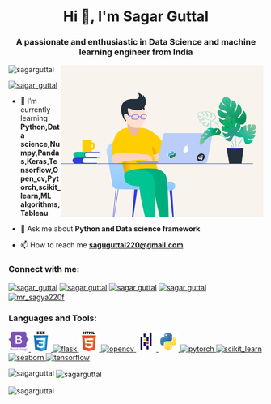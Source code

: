 <h1 align="center">Hi 👋, I'm Sagar Guttal</h1>
<h3 align="center">A passionate and enthusiastic in Data Science and machine learning engineer from India</h3>
<img align="right" alt="Coding" width="400" src="https://github.com/SagarGuttal/SagarGuttal/blob/main/My%20gif.gif">
<p align="left"> <img src="https://komarev.com/ghpvc/?username=sagarguttal&label=Profile%20views&color=0e75b6&style=flat" alt="sagarguttal" /> </p>

<p align="left"> <a href="https://twitter.com/sagar_guttal" target="blank"><img src="https://img.shields.io/twitter/follow/sagar_guttal?logo=twitter&style=for-the-badge" alt="sagar_guttal" /></a> </p>

- 🌱 I’m currently learning **Python,Data science,Numpy,Pandas,Keras,Tensorflow,Open_cv,Pytorch,scikit_learn,ML algorithms,Tableau**

- 💬 Ask me about **Python and Data science framework**

- 📫 How to reach me **saguguttal220@gmail.com**

<h3 align="left">Connect with me:</h3>
<p align="left">
<a href="https://twitter.com/sagar_guttal" target="blank"><img align="center" src="https://raw.githubusercontent.com/rahuldkjain/github-profile-readme-generator/master/src/images/icons/Social/twitter.svg" alt="sagar_guttal" height="30" width="40" /></a>
<a href="https://linkedin.com/in/sagar guttal" target="blank"><img align="center" src="https://raw.githubusercontent.com/rahuldkjain/github-profile-readme-generator/master/src/images/icons/Social/linked-in-alt.svg" alt="sagar guttal" height="30" width="40" /></a>
<a href="https://kaggle.com/sagar guttal" target="blank"><img align="center" src="https://raw.githubusercontent.com/rahuldkjain/github-profile-readme-generator/master/src/images/icons/Social/kaggle.svg" alt="sagar guttal" height="30" width="40" /></a>
<a href="https://fb.com/sagar guttal" target="blank"><img align="center" src="https://raw.githubusercontent.com/rahuldkjain/github-profile-readme-generator/master/src/images/icons/Social/facebook.svg" alt="sagar guttal" height="30" width="40" /></a>
<a href="https://instagram.com/mr_sagya220f" target="blank"><img align="center" src="https://raw.githubusercontent.com/rahuldkjain/github-profile-readme-generator/master/src/images/icons/Social/instagram.svg" alt="mr_sagya220f" height="30" width="40" /></a>
</p>

<h3 align="left">Languages and Tools:</h3>
<p align="left"> <a href="https://getbootstrap.com" target="_blank" rel="noreferrer"> <img src="https://raw.githubusercontent.com/devicons/devicon/master/icons/bootstrap/bootstrap-plain-wordmark.svg" alt="bootstrap" width="40" height="40"/> </a> <a href="https://www.w3schools.com/css/" target="_blank" rel="noreferrer"> <img src="https://raw.githubusercontent.com/devicons/devicon/master/icons/css3/css3-original-wordmark.svg" alt="css3" width="40" height="40"/> </a> <a href="https://flask.palletsprojects.com/" target="_blank" rel="noreferrer"> <img src="https://www.vectorlogo.zone/logos/pocoo_flask/pocoo_flask-icon.svg" alt="flask" width="40" height="40"/> </a> <a href="https://www.w3.org/html/" target="_blank" rel="noreferrer"> <img src="https://raw.githubusercontent.com/devicons/devicon/master/icons/html5/html5-original-wordmark.svg" alt="html5" width="40" height="40"/> </a> <a href="https://opencv.org/" target="_blank" rel="noreferrer"> <img src="https://www.vectorlogo.zone/logos/opencv/opencv-icon.svg" alt="opencv" width="40" height="40"/> </a> <a href="https://pandas.pydata.org/" target="_blank" rel="noreferrer"> <img src="https://raw.githubusercontent.com/devicons/devicon/2ae2a900d2f041da66e950e4d48052658d850630/icons/pandas/pandas-original.svg" alt="pandas" width="40" height="40"/> </a> <a href="https://www.python.org" target="_blank" rel="noreferrer"> <img src="https://raw.githubusercontent.com/devicons/devicon/master/icons/python/python-original.svg" alt="python" width="40" height="40"/> </a> <a href="https://pytorch.org/" target="_blank" rel="noreferrer"> <img src="https://www.vectorlogo.zone/logos/pytorch/pytorch-icon.svg" alt="pytorch" width="40" height="40"/> </a> <a href="https://scikit-learn.org/" target="_blank" rel="noreferrer"> <img src="https://upload.wikimedia.org/wikipedia/commons/0/05/Scikit_learn_logo_small.svg" alt="scikit_learn" width="40" height="40"/> </a> <a href="https://seaborn.pydata.org/" target="_blank" rel="noreferrer"> <img src="https://seaborn.pydata.org/_images/logo-mark-lightbg.svg" alt="seaborn" width="40" height="40"/> </a> <a href="https://www.tensorflow.org" target="_blank" rel="noreferrer"> <img src="https://www.vectorlogo.zone/logos/tensorflow/tensorflow-icon.svg" alt="tensorflow" width="40" height="40"/> </a> </p>

<p><img align="left" src="https://github-readme-stats.vercel.app/api/top-langs?username=sagarguttal&show_icons=true&locale=en&layout=compact" alt="sagarguttal" /></p>

<p>&nbsp;<img align="center" src="https://github-readme-stats.vercel.app/api?username=sagarguttal&show_icons=true&locale=en" alt="sagarguttal" /></p>

<p><img align="center" src="https://github-readme-streak-stats.herokuapp.com/?user=sagarguttal&" alt="sagarguttal" /></p>
